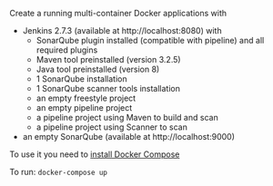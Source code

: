 Create a running multi-container Docker applications with
* Jenkins 2.7.3 (available at http://localhost:8080) with 
  * SonarQube plugin installed (compatible with pipeline) and all required plugins
  * Maven tool preinstalled (version 3.2.5)
  * Java tool preinstalled (version 8)
  * 1 SonarQube installation
  * 1 SonarQube scanner tools installation
  * an empty freestyle project
  * an empty pipeline project
  * a pipeline project using Maven to build and scan
  * a pipeline project using Scanner to scan
* an empty SonarQube (available at http://localhost:9000)

To use it you need to [install Docker Compose](https://docs.docker.com/compose/install/)

To run:
```docker-compose up```
